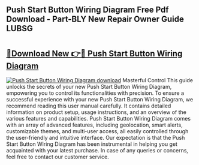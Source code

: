 ## Push Start Button Wiring Diagram Free Pdf Download - Part-BLY New Repair Owner Guide LUBSG

# <h2><a href="http://dfmtbl.blite.top/?on=Push+Start+Button+Wiring+Diagram">🔗Download New 👉🔴 Push Start Button Wiring Diagram</a></h2>

[![Push Start Button Wiring Diagram download](https://i.imgur.com/lujVjoI.png)](http://dfmtbl.blite.top/?on=Push+Start+Button+Wiring+Diagram)
Masterful Control This guide unlocks the secrets of your new Push Start Button Wiring Diagram, empowering you to control its functionalities with precision. To ensure a successful experience with your new Push Start Button Wiring Diagram, we recommend reading this user manual carefully. It contains detailed information on product setup, usage instructions, and an overview of the various features and capabilities. Push Start Button Wiring Diagram comes with an array of advanced features, including geolocation, smart alerts, customizable themes, and multi-user access, all easily controlled through the user-friendly and intuitive interface. Our expectation is that the Push Start Button Wiring Diagram has been instrumental in helping you get acquainted with your latest purchase. In case of any queries or concerns, feel free to contact our customer service.

